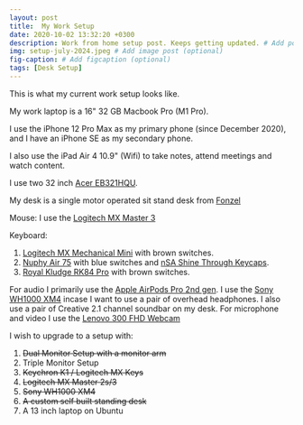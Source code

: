 ```yaml
---
layout: post
title:  My Work Setup 
date: 2020-10-02 13:32:20 +0300
description: Work from home setup post. Keeps getting updated. # Add post description (optional)
img: setup-july-2024.jpeg # Add image post (optional)
fig-caption: # Add figcaption (optional)
tags: [Desk Setup]
---
```

This is what my current work setup looks like.

My work laptop is a 16" 32 GB Macbook Pro (M1 Pro).

I use the iPhone 12 Pro Max as my primary phone (since December 2020), and I have an iPhone SE as my secondary phone.

I also use the iPad Air 4 10.9" (Wifi) to take notes, attend meetings and watch content.

I use two 32 inch [Acer EB321HQU](https://www.acer.com/us-en/monitors/essential/eb1/pdp/UM.JE1AA.C01).

My desk is a single motor operated sit stand desk from [Fonzel](store.fonzel.com)

Mouse: I use the [Logitech MX Master 3](https://www.logitech.com/en-in/products/mice/mx-master-3.910-005698.html) 

Keyboard:
1. [Logitech MX Mechanical Mini](https://www.logitech.com/en-in/products/keyboards/mx-mechanical-mini.html) with brown switches.
2. [Nuphy Air 75](https://nuphy.com/collections/keyboards/products/air75) with blue switches and [nSA Shine Through Keycaps](https://nuphy.com/collections/keycaps/products/nsa-shine-through-abs-keycaps).
3. [Royal Kludge RK84 Pro](https://rkgamingstore.com/products/rk84-pro-75-wireless-mechanical-keyboard) with brown switches.

For audio I primarily use the [Apple AirPods Pro 2nd gen](https://www.apple.com/in/airpods-pro/). I use the [Sony WH1000 XM4](https://www.sony.co.in/electronics/headband-headphones/wh-1000xm4) incase I want to use a pair of overhead headphones. I also use a pair of Creative 2.1 channel soundbar on my desk. For microphone and video I use the [Lenovo 300 FHD Webcam](https://www.amazon.in/dp/B08KT89BWX/)

I wish to upgrade to a setup with:
<ol>
<li><del>Dual Monitor Setup with a monitor arm</del></li>
<li>Triple Monitor Setup</li>
<li><del>Keychron K1 / Logitech MX Keys</del></li>
<li><s>Logitech MX Master 2s/3</s></li>
<li><del>Sony WH1000 XM4</del></li>
<li><s>A custom self built standing desk</s></li>
<li>A 13 inch laptop on Ubuntu</li>
</ol>

